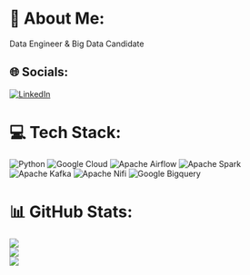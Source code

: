 # 💫 About Me:
Data Engineer & Big Data Candidate


## 🌐 Socials:
[![LinkedIn](https://img.shields.io/badge/LinkedIn-%230077B5.svg?logo=linkedin&logoColor=white)](https://linkedin.com/in/vezirogluhilmi) 

# 💻 Tech Stack:
![Python](https://img.shields.io/badge/python-3670A0?style=plastic&logo=python&logoColor=ffdd54) ![Google Cloud](https://img.shields.io/badge/Google%20Cloud-%234285F4.svg?style=plastic&logo=google-cloud&logoColor=white) ![Apache Airflow](https://img.shields.io/badge/Apache%20Airflow-017CEE?style=plastic&logo=Apache%20Airflow&logoColor=white) ![Apache Spark](https://img.shields.io/badge/Apache%20Spark-017CEE?style=plastic&logo=Apache%20Spark&logoColor=white) ![Apache Kafka](https://img.shields.io/badge/Apache%20Kafka-017CEE?style=plastic&logo=Apache%20Kafka&logoColor=white) ![Apache Nifi](https://img.shields.io/badge/Apache%20Nifi-017CEE?style=plastic&logo=Apache%20Nifi&logoColor=white) ![Google Bigquery](https://img.shields.io/badge/Google%20Bigquery-017CEE?style=plastic&logo=Google%20Bigquery&logoColor=white) 




# 📊 GitHub Stats:
![](https://github-readme-stats.vercel.app/api?username=VezirogluHilmi&theme=dark&hide_border=false&include_all_commits=false&count_private=false)<br/>
![](https://github-readme-streak-stats.herokuapp.com/?user=VezirogluHilmi&theme=dark&hide_border=false)<br/>
![](https://github-readme-stats.vercel.app/api/top-langs/?username=VezirogluHilmi&theme=dark&hide_border=false&include_all_commits=false&count_private=false&layout=compact)

<!-- Proudly created with GPRM ( https://gprm.itsvg.in ) -->
